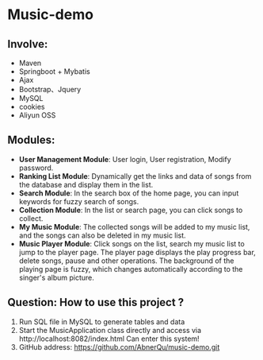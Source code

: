 # Music-demo

## Involve:

 * Maven
 * Springboot + Mybatis
 * Ajax
 * Bootstrap、Jquery 
 * MySQL
 * cookies
 * Aliyun OSS
 
 ## Modules:
 
 * **User Management Module**: User login, User registration, Modify password.
 * **Ranking List Module**: Dynamically get the links and data of songs from the database and display them in the list.
 * **Search Module**: In the search box of the home page, you can input keywords for fuzzy search of songs.
 * **Collection Module**: In the list or search page, you can click songs to collect.
 * **My Music Module**: The collected songs will be added to my music list, and the songs can also be deleted in my music list.
 * **Music Player Module**: Click songs on the list, search my music list to jump to the player page. The player page displays the play progress bar, delete songs, pause and other operations. The background of the playing page is fuzzy, which changes automatically according to the singer's album picture.

 ## Question: How to use this project ? 

 1. Run SQL file in MySQL to generate tables and data
 2. Start the MusicApplication class directly and access via http://localhost:8082/index.html Can enter this system!
 3. GitHub address: https://github.com/AbnerQu/music-demo.git
 
 
